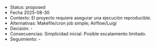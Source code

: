 - Status: proposed
- Fecha 2025-08-30
- Contexto: El proyecto requiere asegurar una ejecución reproducible.
- Alternativas: Makefile/cron job simple; Airflow/Luigi
- Decisión: -
- Consecuencias: Simplicidad inicial. Posible escalamiento limitado.
- Seguimiento: -